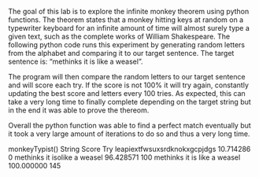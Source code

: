 The goal of this lab is to explore the infinite monkey theorem using python functions. The theorem states that a monkey hitting keys at random on a typewriter keyboard for an infinite amount of time will almost surely type a given text, such as the complete works of William Shakespeare. The following python code runs this experiment by generating random letters from the alphabet and comparing it to our target sentence. The target sentence is: “methinks it is like a weasel”.

The program will then compare the random letters to our target sentence and will score each try. If the score is not 100% it will try again, constantly updating the best score and letters every 100 tries. As expected, this can take a very long time to finally complete depending on the target string but in the end it was able to prove the thereom.

Overall the python function was able to find a perfect match eventually but it took a very large amount of iterations to do so and thus a very long time.


monkeyTypist()
String   Score  Try
leapiextfwsuxsrdknokxgcpjdgs    10.714286 0
methinks it isolike a weasel    96.428571 100
methinks it is like a weasel    100.000000 145
